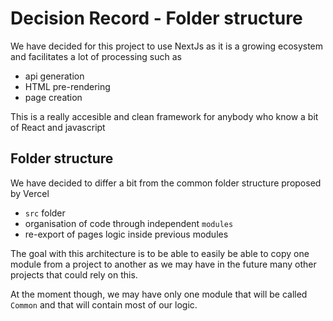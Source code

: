 # Decision Record - Folder structure

We have decided for this project to use NextJs as it is a growing ecosystem and facilitates a lot of processing such as

- api generation
- HTML pre-rendering
- page creation

This is a really accesible and clean framework for anybody who know a bit of React and javascript

## Folder structure

We have decided to differ a bit from the common folder structure proposed by Vercel

- `src` folder
- organisation of code through independent `modules`
- re-export of pages logic inside previous modules

The goal with this architecture is to be able to easily be able to copy one module from a project to another as we may have in the future many other projects that could rely on this.

At the moment though, we may have only one module that will be called `Common` and that will contain most of our logic.

